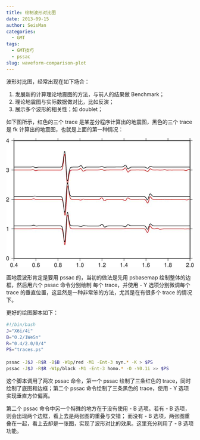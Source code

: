 ```yaml
---
title: 绘制波形对比图
date: 2013-09-15
author: SeisMan
categories:
  - GMT
tags:
  - GMT技巧
  - pssac
slug: waveform-comparison-plot
---
```


波形对比图，经常出现在如下场合：

1.  发展新的计算理论地震图的方法，与前人的结果做 Benchmark；
2.  理论地震图与实际数据做对比，比如反演；
3.  展示多个波形的相关性；如 doublet；

如下图所示，红色的三个 trace 是某差分程序计算出的地震图，黑色的三个 trace 是 fk 计算出的地震图，也就是上面的第一种情况：

![](/images/2013091501.jpg)

<!--more-->

画地震波形肯定是要用 pssac 的，当初的做法是先用 psbasemap 绘制整体的边框，然后用六个 pssac 命令分别绘制
每个 trace，并使用 - Y 选项分别微调每个 trace 的垂直位置，这显然是一种非常笨的方法，尤其是在有很多个 trace 的情况下。

更好的绘图脚本如下：

``` bash
#!/bin/bash
J="X6i/4i"
B="0.2/1WeSn"
R="0.4/2.0/0/4"
PS="traces.ps"

pssac -J$J -R$R -B$B -W1p/red -M1 -Ent-3 syn.* -K > $PS
pssac -J$J -R$R -W1p/black -M1 -Ent-3 homo.* -O -Y0.1i >> $PS
```

这个脚本调用了两次 pssac 命令，第一个 pssac 绘制了三条红色的 trace，同时绘制了底图和边框；第二个 pssac
命令绘制了三条黑色的 trace，使用 - Y 选项实现垂直方位偏离。

第二个 pssac 命令中另一个特殊的地方在于没有使用 - B 选项。若有 - B 选项，则会出现两个边框，看上去是两张图的重叠与交错；
而没有 - B 选项，两张图重叠在一起，看上去却是一张图，实现了波形对比的效果。这里充分利用了 - B 选项功能。
